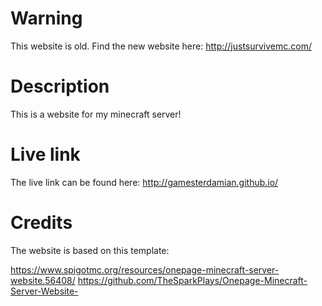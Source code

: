 # Warning
This website is old.
Find the new website here: http://justsurvivemc.com/

# Description
This is a website for my minecraft server!

# Live link
The live link can be found here:
http://gamesterdamian.github.io/

# Credits

The website is based on this template:

https://www.spigotmc.org/resources/onepage-minecraft-server-website.56408/
https://github.com/TheSparkPlays/Onepage-Minecraft-Server-Website-
